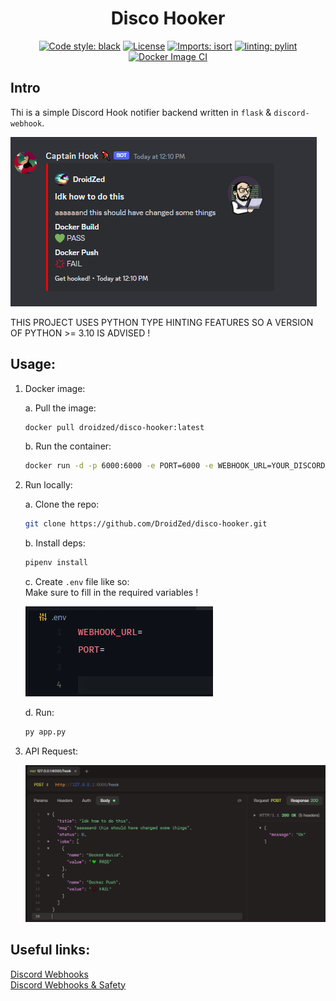 <div align="center">
<h1>Disco Hooker</h1>

[![Code style: black](https://img.shields.io/badge/code%20style-black-000000.svg)](https://github.com/psf/black)
[![License](https://img.shields.io/github/license/mashape/apistatus.svg)](https://pypi.org/project/leafengine/)
[![Imports: isort](https://img.shields.io/badge/%20imports-isort-%231674b1?style=flat&labelColor=ef8336)](https://pycqa.github.io/isort/)
[![linting: pylint](https://img.shields.io/badge/linting-pylint-yellowgreen)](https://github.com/pylint-dev/pylint)
[![Docker Image CI](https://github.com/DroidZed/disco-hooker/actions/workflows/docker-image.yml/badge.svg)](https://github.com/DroidZed/disco-hooker/actions/workflows/docker-image.yml)

</div>

<div>

## Intro

Thi is a simple Discord Hook notifier backend written in `flask` & `discord-webhook`.

![Example](/images/example.png)

THIS PROJECT USES PYTHON TYPE HINTING FEATURES SO A VERSION OF PYTHON >= 3.10 IS ADVISED !

## Usage:

1. Docker image:

   a. Pull the image:

   ```sh
   docker pull droidzed/disco-hooker:latest
   ```

   b. Run the container:

   ```sh
   docker run -d -p 6000:6000 -e PORT=6000 -e WEBHOOK_URL=YOUR_DISCORD_WEBHOOK_URL droidzed/disco-hooker:latest
   ```

2. Run locally:

   a. Clone the repo:

   ```sh
   git clone https://github.com/DroidZed/disco-hooker.git
   ```

   b. Install deps:

   ```sh
   pipenv install
   ```

   c. Create `.env` file like so:
   <br>Make sure to fill in the required variables !

   ![env](./images/env.png)

   d. Run:

   ```sh
   py app.py
   ```

3. API Request:

   ![API Request](/images/request.png)

</div>

## Useful links:

[Discord Webhooks](https://support.discord.com/hc/en-us/articles/228383668-Intro-to-Webhooks)
<br>[Discord Webhooks & Safety](https://discord.com/safety/using-webhooks-and-embeds)
